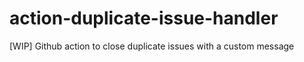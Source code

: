 # action-duplicate-issue-handler
[WIP] Github action to close duplicate issues with a custom message
